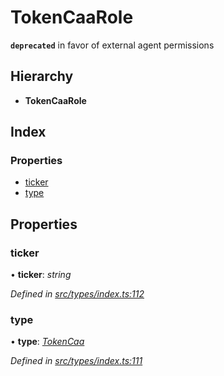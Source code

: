 # TokenCaaRole

**`deprecated`** in favor of external agent permissions

## Hierarchy

* **TokenCaaRole**

## Index

### Properties

* [ticker](tokencaarole.md#ticker)
* [type](tokencaarole.md#type)

## Properties

### ticker

• **ticker**: _string_

_Defined in_ [_src/types/index.ts:112_](https://github.com/PolymathNetwork/polymesh-sdk/blob/bf2b7a12/src/types/index.ts#L112)

### type

• **type**: [_TokenCaa_](../enums/roletype.md#tokencaa)

_Defined in_ [_src/types/index.ts:111_](https://github.com/PolymathNetwork/polymesh-sdk/blob/bf2b7a12/src/types/index.ts#L111)

